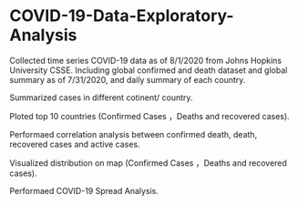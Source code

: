 # COVID-19-Data-Exploratory-Analysis

Collected time series COVID-19 data as of 8/1/2020 from Johns Hopkins University CSSE. Including global confirmed and death dataset and global summary as of 7/31/2020, and daily summary of each country. 

Summarized cases in different cotinent/ country.

Ploted top 10 countries (Confirmed Cases ，Deaths and recovered cases).

Performaed correlation analysis between confirmed death, death, recovered cases and active cases.

Visualized distribution on map (Confirmed Cases ，Deaths and recovered cases).

Performaed COVID-19 Spread Analysis.

